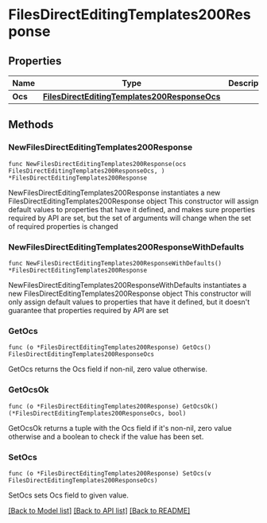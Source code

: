 # FilesDirectEditingTemplates200Response

## Properties

Name | Type | Description | Notes
------------ | ------------- | ------------- | -------------
**Ocs** | [**FilesDirectEditingTemplates200ResponseOcs**](FilesDirectEditingTemplates200ResponseOcs.md) |  | 

## Methods

### NewFilesDirectEditingTemplates200Response

`func NewFilesDirectEditingTemplates200Response(ocs FilesDirectEditingTemplates200ResponseOcs, ) *FilesDirectEditingTemplates200Response`

NewFilesDirectEditingTemplates200Response instantiates a new FilesDirectEditingTemplates200Response object
This constructor will assign default values to properties that have it defined,
and makes sure properties required by API are set, but the set of arguments
will change when the set of required properties is changed

### NewFilesDirectEditingTemplates200ResponseWithDefaults

`func NewFilesDirectEditingTemplates200ResponseWithDefaults() *FilesDirectEditingTemplates200Response`

NewFilesDirectEditingTemplates200ResponseWithDefaults instantiates a new FilesDirectEditingTemplates200Response object
This constructor will only assign default values to properties that have it defined,
but it doesn't guarantee that properties required by API are set

### GetOcs

`func (o *FilesDirectEditingTemplates200Response) GetOcs() FilesDirectEditingTemplates200ResponseOcs`

GetOcs returns the Ocs field if non-nil, zero value otherwise.

### GetOcsOk

`func (o *FilesDirectEditingTemplates200Response) GetOcsOk() (*FilesDirectEditingTemplates200ResponseOcs, bool)`

GetOcsOk returns a tuple with the Ocs field if it's non-nil, zero value otherwise
and a boolean to check if the value has been set.

### SetOcs

`func (o *FilesDirectEditingTemplates200Response) SetOcs(v FilesDirectEditingTemplates200ResponseOcs)`

SetOcs sets Ocs field to given value.



[[Back to Model list]](../README.md#documentation-for-models) [[Back to API list]](../README.md#documentation-for-api-endpoints) [[Back to README]](../README.md)


